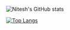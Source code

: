 ![Nitesh's GitHub stats](https://github-readme-stats.vercel.app/api?username=nitesh-relyon&count_private=true&show_icons=true&theme=radical)

[![Top Langs](https://github-readme-stats.vercel.app/api/top-langs/?username=nitesh-relyon)](https://github.com/anuraghazra/github-readme-stats)
